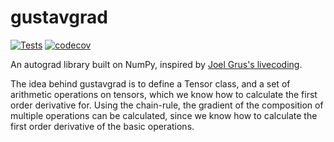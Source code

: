 # gustavgrad
[![Tests](https://github.com/gustavgransbo/gustavgrad/workflows/Tests/badge.svg)](https://github.com/gustavgransbo/gustavgrad/actions?workflow=Tests)
[![codecov](https://codecov.io/gh/gustavgransbo/gustavgrad/branch/master/graph/badge.svg)](https://codecov.io/gh/gustavgransbo/gustavgrad)

An autograd library built on NumPy, inspired by [Joel Grus's livecoding](https://github.com/joelgrus/autograd/tree/master).

The idea behind gustavgrad is to define a Tensor class, and a set of arithmetic operations on tensors, which we know how to calculate the first order derivative for.
Using the chain-rule, the gradient of the composition of multiple operations can be calculated, since we know how to calculate the first order derivative of the basic operations.
